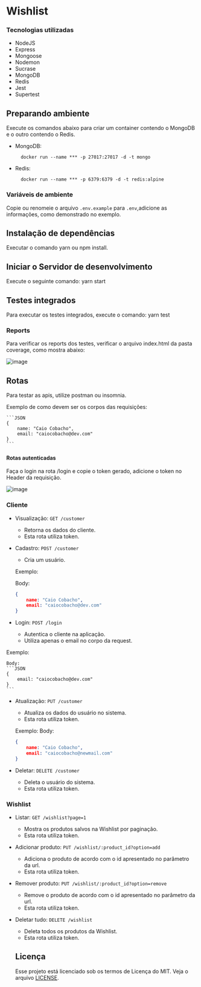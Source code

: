 # Wishlist

### Tecnologias utilizadas

- NodeJS
- Express
- Mongoose
- Nodemon
- Sucrase
- MongoDB
- Redis
- Jest
- Supertest

## Preparando ambiente

Execute os comandos abaixo para criar um container contendo o MongoDB e o outro contendo o Redis.

- MongoDB:

        docker run --name *** -p 27017:27017 -d -t mongo

- Redis:

        docker run --name *** -p 6379:6379 -d -t redis:alpine

### Variáveis de ambiente
Copie ou renomeie o arquivo `.env.example` para `.env`,adicione as informações, como demonstrado no exemplo.

## Instalação de dependências

Executar o comando yarn ou npm install.

## Iniciar o Servidor de desenvolvimento

Execute o seguinte comando: yarn start

## Testes integrados

Para executar os testes integrados, execute o comando: yarn test

### Reports

Para verificar os reports dos testes, verificar o arquivo index.html da pasta coverage, como mostra abaixo:

![image](https://user-images.githubusercontent.com/53964900/76293113-3b1fb300-628f-11ea-85ab-08ceeba70e66.png)


## Rotas

Para testar as apis, utilize postman ou insomnia.

Exemplo de como devem ser os corpos das requisições:

    ```JSON
	{
		name: "Caio Cobacho",
		email: "caiocobacho@dev.com"
	}
    ```

#### Rotas autenticadas

Faça o login na rota /login e copie o token gerado, adicione o token no Header da requisição.

![image](https://user-images.githubusercontent.com/53964900/76291940-eb3fec80-628c-11ea-9ea3-e589ad808ff0.png)




### Cliente

- Visualização: `GET /customer`
	- Retorna os dados do cliente.
	- Esta rota utiliza token.

- Cadastro:  `POST /customer`
	- Cria um usuário.


  Exemplo:

	 Body:
    ```JSON
	{
		name: "Caio Cobacho",
		email: "caiocobacho@dev.com"
	}
    ```
- Login: `POST /login`
	- Autentica o cliente na aplicação.
  - Utiliza apenas o email no corpo da request.


 Exemplo:

	Body:
    ```JSON
	{
		email: "caiocobacho@dev.com"
	}
    ```

- Atualização: `PUT /customer`
	- Atualiza os dados do usuário no sistema.
  - Esta rota utiliza token.


  Exemplo:
	 Body:
    ```JSON
	{
		name: "Caio Cobacho",
		email: "caiocobacho@newmail.com"
	}
    ```
- Deletar: `DELETE /customer`
	- Deleta o usuário do sistema.
	- Esta rota utiliza token.


### Wishlist

- Listar: `GET /wishlist?page=1`
    - Mostra os produtos salvos na Wishlist por paginação.
    - Esta rota utiliza token.

- Adicionar produto: `PUT /wishlist/:product_id?option=add`
    - Adiciona o produto de acordo com o id apresentado no parâmetro da url.
    - Esta rota utiliza token.

- Remover produto: `PUT /wishlist/:product_id?option=remove`
    - Remove o produto de acordo com o id apresentado no parâmetro da url.
    - Esta rota utiliza token.

- Deletar tudo: `DELETE /wishlist`
    - Deleta todos os produtos da Wishlist.
    - Esta rota utiliza token.

    ## Licença


    Esse projeto está licenciado sob os termos de Licença do MIT. Veja o arquivo [LICENSE](https://github.com/caiocobacho/wishlist/blob/master/LICENSE "Arquivo LICENSE").


